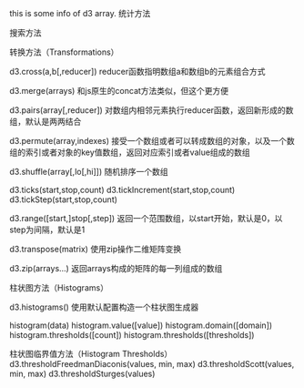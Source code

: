 this is some info of d3 array.
统计方法

搜索方法

转换方法（Transformations）

d3.cross(a,b[,reducer])
reducer函数指明数组a和数组b的元素组合方式

d3.merge(arrays)
和js原生的concat方法类似，但这个更方便

d3.pairs(array[,reducer])
对数组内相邻元素执行reducer函数，返回新形成的数组，默认是两两结合

d3.permute(array,indexes)
接受一个数组或者可以转成数组的对象，以及一个数组的索引或者对象的key值数组，返回对应索引或者value组成的数组

d3.shuffle(array[,lo[,hi]])
随机排序一个数组

d3.ticks(start,stop,count)
d3.tickIncrement(start,stop,count)
d3.tickStep(start,stop,count)

d3.range([start,]stop[,step])
返回一个范围数组，以start开始，默认是0，以step为间隔，默认是1

d3.transpose(matrix)
使用zip操作二维矩阵变换

d3.zip(arrays...)
返回arrays构成的矩阵的每一列组成的数组

柱状图方法（Histograms）

d3.histograms()
使用默认配置构造一个柱状图生成器

histogram(data)
histogram.value([value])
histogram.domain([domain])
histogram.thresholds([count])
histogram.thresholds([thresholds])

柱状图临界值方法（Histogram Thresholds）
d3.thresholdFreedmanDiaconis(values, min, max)
d3.thresholdScott(values, min, max)
d3.thresholdSturges(values)
